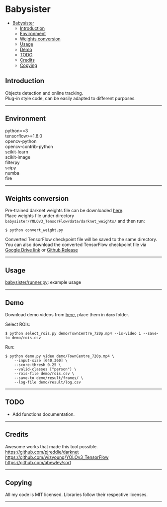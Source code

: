 # Babysister

-   [Babysister](#babysister)
    -   [Introduction](#introduction)
    -   [Environment](#environment)
    -   [Weights conversion](#weights-conversion)
    -   [Usage](#usage)
    -   [Demo](#demo)
    -   [TODO](#todo)
    -   [Credits](#credits)
    -   [Copying](#copying)

## Introduction

  Objects detection and online tracking.  
  Plug-in style code, can be easily adapted to different purposes.

* * *

## Environment

  python==3  
  tensorflow>=1.8.0  
  opencv-python  
  opencv-contrib-python  
  scikit-learn  
  scikit-image  
  filterpy  
  scipy  
  numba  
  fire  

* * *

## Weights conversion

  Pre-trained darknet weights file can be downloaded [here](https://pjreddie.com/media/files/yolov3.weights).  
  Place weights file under directory  
  `babysister/YOLOv3_TensorFlow/data/darknet_weights/` and then run:

```shell
$ python convert_weight.py
```

  Converted TensorFlow checkpoint file will be saved to the same directory.  
  You can also download the converted TensorFlow checkpoint file via  
  [Google Drive link](https://drive.google.com/drive/folders/1mXbNgNxyXPi7JNsnBaxEv1-nWr7SVoQt?usp=sharing) or [Github Release](https://github.com/wizyoung/YOLOv3_TensorFlow/releases/)

* * *

## Usage

  [babysister/runner.py](babysister/runner.py): example usage

* * *

## Demo

  Download demo videos from [here](https://drive.google.com/drive/folders/1V5W7tBTlW9LoYb2HTenKWJp18eleh_TV?usp=sharing), place them in `demo` folder.  

  Select ROIs:

```shell
$ python select_rois.py demo/TownCentre_720p.mp4 --is-video 1 --save-to demo/rois.csv
```

  Run:

```shell
$ python demo.py video demo/TownCentre_720p.mp4 \
    --input-size [640,360] \
    --score-thresh 0.25 \
    --valid-classes ["person"] \
    --rois-file demo/rois.csv \
    --save-to demo/result/frames/ \
    --log-file demo/result/log.csv
```

* * *

## TODO

-   Add functions documentation.

* * *

## Credits

Awesome works that made this tool possible.  
<https://github.com/pjreddie/darknet>  
<https://github.com/wizyoung/YOLOv3_TensorFlow>  
<https://github.com/abewley/sort>

* * *

## Copying

  All my code is MIT licensed. Libraries follow their respective licenses.

* * *
